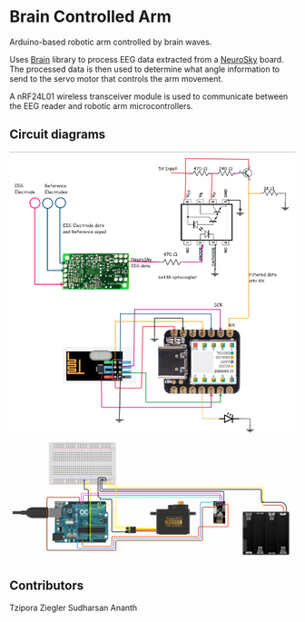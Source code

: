 # Brain Controlled Arm
Arduino-based robotic arm controlled by brain waves.

Uses [Brain][1] library to process EEG data extracted from a [NeuroSky][2] board. The processed data is then used to determine what angle information to send to the servo motor that controls the arm movement.  

A nRF24L01 wireless transceiver module is used to communicate between the EEG reader and robotic arm microcontrollers.

## Circuit diagrams

<img src="assets/circuit_diagram_1.png" width="600"> 

<img src="assets/circuit_diagram_2.png" width="600"> 

[1]: https://github.com/kitschpatrol/Brain
[2]: http://neurosky.com/


## Contributors 
Tzipora Ziegler
Sudharsan Ananth
